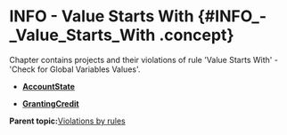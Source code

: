 # INFO - Value Starts With {#INFO_-_Value_Starts_With .concept}

Chapter contains projects and their violations of rule 'Value Starts With' - 'Check for Global Variables Values'.

-   **[AccountState](../../../../../modules/demo_Enterprise/dita/qa/rules/Value_Starts_With/violation1.md)**  

-   **[GrantingCredit](../../../../../modules/demo_Enterprise/dita/qa/rules/Value_Starts_With/violation2.md)**  


**Parent topic:**[Violations by rules](../../../../../modules/demo_Enterprise/dita/qa/common/violationsByRules.md)

